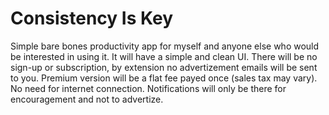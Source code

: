 # Consistency Is Key
Simple bare bones productivity app for myself and anyone else who would be interested in using it.
It will have a simple and clean UI.
There will be no sign-up or subscription, by extension no advertizement emails will be sent to you.
Premium version will be a flat fee payed once (sales tax may vary).
No need for internet connection.
Notifications will only be there for encouragement and not to advertize.
